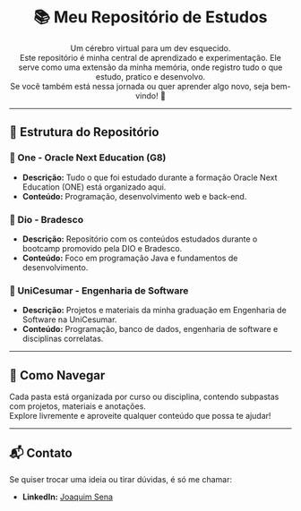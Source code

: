 <h1 align="center">📚 Meu Repositório de Estudos</h1>

<p align="center">
  Um cérebro virtual para um dev esquecido. <br>
  Este repositório é minha central de aprendizado e experimentação. 
  Ele serve como uma extensão da minha memória, onde registro tudo o que estudo, pratico e desenvolvo. <br>
  Se você também está nessa jornada ou quer aprender algo novo, seja bem-vindo! 🚀
</p>

<hr>

<h2>📁 Estrutura do Repositório</h2>

<h3>🔹 One - Oracle Next Education (G8)</h3>
<ul>
  <li><strong>Descrição:</strong> Tudo o que foi estudado durante a formação Oracle Next Education (ONE) está organizado aqui.</li>
  <li><strong>Conteúdo:</strong> Programação, desenvolvimento web e back-end.</li>
</ul>

<h3>🔹 Dio - Bradesco</h3>
<ul>
  <li><strong>Descrição:</strong> Repositório com os conteúdos estudados durante o bootcamp promovido pela DIO e Bradesco.</li>
  <li><strong>Conteúdo:</strong> Foco em programação Java e fundamentos de desenvolvimento.</li>
</ul>

<h3>🔹 UniCesumar - Engenharia de Software</h3>
<ul>
  <li><strong>Descrição:</strong> Projetos e materiais da minha graduação em Engenharia de Software na UniCesumar.</li>
  <li><strong>Conteúdo:</strong> Programação, banco de dados, engenharia de software e disciplinas correlatas.</li>
</ul>

<hr>

<h2>🧭 Como Navegar</h2>
<p>
  Cada pasta está organizada por curso ou disciplina, contendo subpastas com projetos, materiais e anotações. <br>
  Explore livremente e aproveite qualquer conteúdo que possa te ajudar!
</p>

<hr>

<h2>📬 Contato</h2>
<p>
  Se quiser trocar uma ideia ou tirar dúvidas, é só me chamar:
</p>
<ul>
  <li><strong>LinkedIn:</strong> <a href="https://www.linkedin.com/in/joaquim7zz/" target="_blank">Joaquim Sena</a></li>

</ul>
